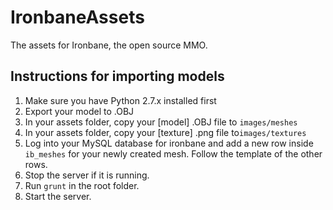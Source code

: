 IronbaneAssets
==============

The assets for Ironbane, the open source MMO.

Instructions for importing models
---------------------------------
1. Make sure you have Python 2.7.x installed first
2. Export your model to .OBJ
3. In your assets folder, copy your [model] .OBJ file to ```images/meshes```
4. In your assets folder, copy your [texture] .png file to```images/textures``` 
5. Log into your MySQL database for ironbane and add a new row inside ```ib_meshes``` for your newly created mesh. Follow the template of the other rows.
6. Stop the server if it is running.
7. Run ```grunt``` in the root folder.
7. Start the server.
